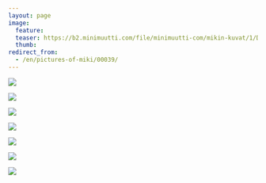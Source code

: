 ```yaml
---
layout: page
image:
  feature:
  teaser: https://b2.minimuutti.com/file/minimuutti-com/mikin-kuvat/1/DSC23081-245px.jpg
  thumb:
redirect_from:
  - /en/pictures-of-miki/00039/
---
```


[![](https://b2.minimuutti.com/file/minimuutti-com/mikin-kuvat/1/DSC22961-800px.jpg)](https://dl.dropboxusercontent.com/sh/ea1wtnz7z734o12/AAB9jxbCy-TUhk7ZH24WMHZ2a/mikin-kuvat/1/DSC22961.JPG)

[![](https://b2.minimuutti.com/file/minimuutti-com/mikin-kuvat/1/DSC22980-800px.jpg)](https://dl.dropboxusercontent.com/sh/ea1wtnz7z734o12/AABPIOuL-FYBWKb3dTFD-omca/mikin-kuvat/1/DSC22980.JPG)

[![](https://b2.minimuutti.com/file/minimuutti-com/mikin-kuvat/1/DSC22987-800px.jpg)](https://dl.dropboxusercontent.com/sh/ea1wtnz7z734o12/AACFeQ8pnSIXND4SnU3vaKcEa/mikin-kuvat/1/DSC22987.JPG)

[![](https://b2.minimuutti.com/file/minimuutti-com/mikin-kuvat/1/DSC23030-800px.jpg)](https://dl.dropboxusercontent.com/sh/ea1wtnz7z734o12/AAAGBdbp-WOmhTT3AlXtKldMa/mikin-kuvat/1/DSC23030.JPG)

[![](https://b2.minimuutti.com/file/minimuutti-com/mikin-kuvat/1/DSC23031-800px.jpg)](https://dl.dropboxusercontent.com/sh/ea1wtnz7z734o12/AABHL5ZNOKGKaLRWHtaO0wW3a/mikin-kuvat/1/DSC23031.JPG)

[![](https://b2.minimuutti.com/file/minimuutti-com/mikin-kuvat/1/DSC22957-800px.jpg)](https://dl.dropboxusercontent.com/sh/ea1wtnz7z734o12/AACo0A9sfSxjUx1aEkGAS_46a/mikin-kuvat/1/DSC22957.JPG)

[![](https://b2.minimuutti.com/file/minimuutti-com/mikin-kuvat/1/DSC23081-800px.jpg)](https://dl.dropboxusercontent.com/sh/ea1wtnz7z734o12/AADqF1WEmQopkUkdHLlwRJ1Ia/mikin-kuvat/1/DSC23081.JPG)
